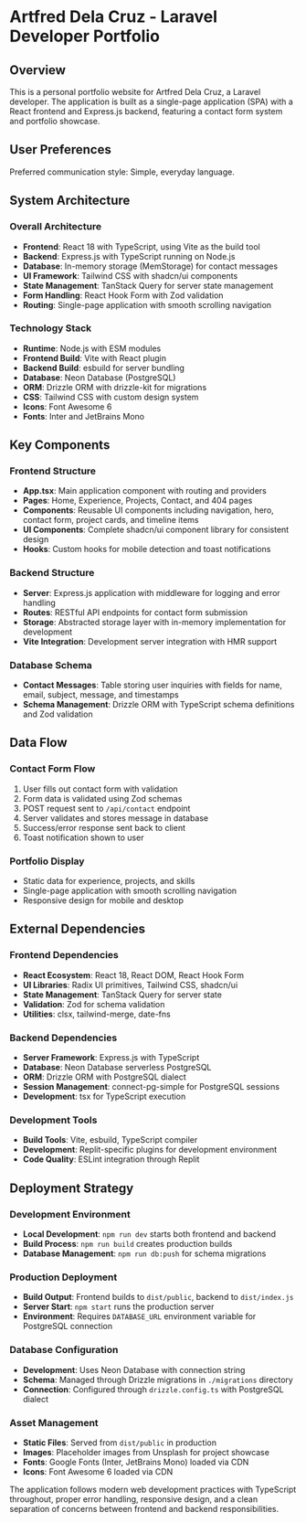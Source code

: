 # Artfred Dela Cruz - Laravel Developer Portfolio

## Overview

This is a personal portfolio website for Artfred Dela Cruz, a Laravel developer. The application is built as a single-page application (SPA) with a React frontend and Express.js backend, featuring a contact form system and portfolio showcase.

## User Preferences

Preferred communication style: Simple, everyday language.

## System Architecture

### Overall Architecture
- **Frontend**: React 18 with TypeScript, using Vite as the build tool
- **Backend**: Express.js with TypeScript running on Node.js
- **Database**: In-memory storage (MemStorage) for contact messages
- **UI Framework**: Tailwind CSS with shadcn/ui components
- **State Management**: TanStack Query for server state management
- **Form Handling**: React Hook Form with Zod validation
- **Routing**: Single-page application with smooth scrolling navigation

### Technology Stack
- **Runtime**: Node.js with ESM modules
- **Frontend Build**: Vite with React plugin
- **Backend Build**: esbuild for server bundling
- **Database**: Neon Database (PostgreSQL)
- **ORM**: Drizzle ORM with drizzle-kit for migrations
- **CSS**: Tailwind CSS with custom design system
- **Icons**: Font Awesome 6
- **Fonts**: Inter and JetBrains Mono

## Key Components

### Frontend Structure
- **App.tsx**: Main application component with routing and providers
- **Pages**: Home, Experience, Projects, Contact, and 404 pages
- **Components**: Reusable UI components including navigation, hero, contact form, project cards, and timeline items
- **UI Components**: Complete shadcn/ui component library for consistent design
- **Hooks**: Custom hooks for mobile detection and toast notifications

### Backend Structure
- **Server**: Express.js application with middleware for logging and error handling
- **Routes**: RESTful API endpoints for contact form submission
- **Storage**: Abstracted storage layer with in-memory implementation for development
- **Vite Integration**: Development server integration with HMR support

### Database Schema
- **Contact Messages**: Table storing user inquiries with fields for name, email, subject, message, and timestamps
- **Schema Management**: Drizzle ORM with TypeScript schema definitions and Zod validation

## Data Flow

### Contact Form Flow
1. User fills out contact form with validation
2. Form data is validated using Zod schemas
3. POST request sent to `/api/contact` endpoint
4. Server validates and stores message in database
5. Success/error response sent back to client
6. Toast notification shown to user

### Portfolio Display
- Static data for experience, projects, and skills
- Single-page application with smooth scrolling navigation
- Responsive design for mobile and desktop

## External Dependencies

### Frontend Dependencies
- **React Ecosystem**: React 18, React DOM, React Hook Form
- **UI Libraries**: Radix UI primitives, Tailwind CSS, shadcn/ui
- **State Management**: TanStack Query for server state
- **Validation**: Zod for schema validation
- **Utilities**: clsx, tailwind-merge, date-fns

### Backend Dependencies
- **Server Framework**: Express.js with TypeScript
- **Database**: Neon Database serverless PostgreSQL
- **ORM**: Drizzle ORM with PostgreSQL dialect
- **Session Management**: connect-pg-simple for PostgreSQL sessions
- **Development**: tsx for TypeScript execution

### Development Tools
- **Build Tools**: Vite, esbuild, TypeScript compiler
- **Development**: Replit-specific plugins for development environment
- **Code Quality**: ESLint integration through Replit

## Deployment Strategy

### Development Environment
- **Local Development**: `npm run dev` starts both frontend and backend
- **Build Process**: `npm run build` creates production builds
- **Database Management**: `npm run db:push` for schema migrations

### Production Deployment
- **Build Output**: Frontend builds to `dist/public`, backend to `dist/index.js`
- **Server Start**: `npm start` runs the production server
- **Environment**: Requires `DATABASE_URL` environment variable for PostgreSQL connection

### Database Configuration
- **Development**: Uses Neon Database with connection string
- **Schema**: Managed through Drizzle migrations in `./migrations` directory
- **Connection**: Configured through `drizzle.config.ts` with PostgreSQL dialect

### Asset Management
- **Static Files**: Served from `dist/public` in production
- **Images**: Placeholder images from Unsplash for project showcase
- **Fonts**: Google Fonts (Inter, JetBrains Mono) loaded via CDN
- **Icons**: Font Awesome 6 loaded via CDN

The application follows modern web development practices with TypeScript throughout, proper error handling, responsive design, and a clean separation of concerns between frontend and backend responsibilities.